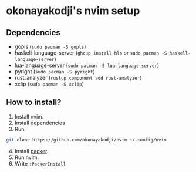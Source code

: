 # okonayakodji's nvim setup

## Dependencies
- gopls (`sudo pacman -S gopls`)
- haskell-language-server (`ghcup install hls` or `sudo pacman -S haskell-language-server`)
- lua-language-server (`sudo pacman -S lua-language-server`)
- pyright (`sudo pacman -S pyright`)
- rust_analyzer (`rustup component add rust-analyzer`)
- xclip (`sudo pacman -S xclip`)

## How to install?
1. Install nvim.
2. Install dependencies
3. Run:
```bash
git clone https://github.com/okonayakodji/nvim ~/.config/nvim
```
4. Install [packer](https://github.com/wbthomason/packer.nvim).
5. Run nvim.
6. Write `:PackerInstall`

